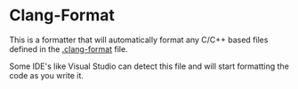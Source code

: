 # Clang-Format

This is a formatter that will automatically format any C/C++ based files defined in the [.clang-format](https://github.com/azerothcore/azerothcore-wotlk/blob/master/.clang-format) file.

Some IDE's like Visual Studio can detect this file and will start formatting the code as you write it.
